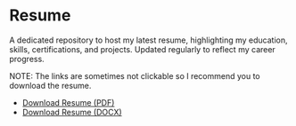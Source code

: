 # Resume
A dedicated repository to host my latest resume, highlighting my education, skills, certifications, and projects. Updated regularly to reflect my career progress.

NOTE: The links are sometimes not clickable so I recommend you to download the resume.

- [Download Resume (PDF)](AmanSah.pdf)  
- [Download Resume (DOCX)](AmanSah.docx)  
